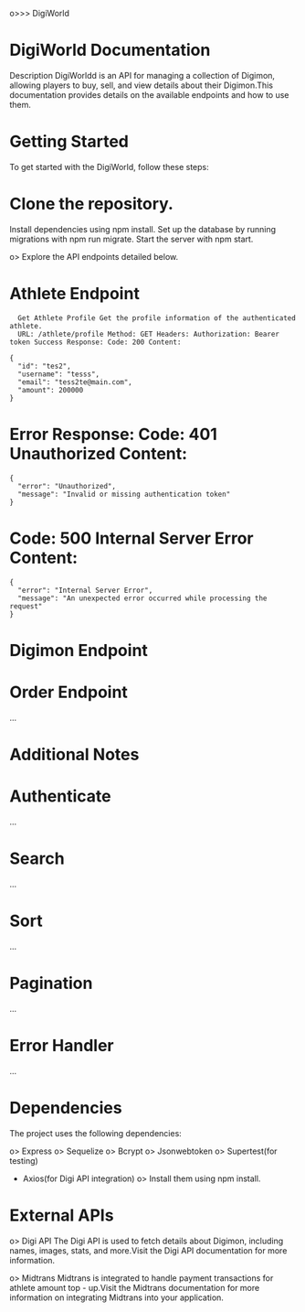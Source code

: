 o>>> DigiWorld

# DigiWorld Documentation
  Description
  DigiWorldd is an API for managing a collection of Digimon, allowing players to buy, sell, and view details about their Digimon.This documentation provides details on the available endpoints and how to use them.

# Getting Started
  To get started with the DigiWorld, follow these steps:

# Clone the repository.
  Install dependencies using npm install.
  Set up the database by running migrations with npm run migrate.
  Start the server with npm start.
 
o> Explore the API endpoints detailed below.
#   Athlete Endpoint
      Get Athlete Profile Get the profile information of the authenticated athlete.
      URL: /athlete/profile Method: GET Headers: Authorization: Bearer token Success Response: Code: 200 Content:

    {
      "id": "tes2",
      "username": "tesss",
      "email": "tess2te@main.com",
      "amount": 200000
    }
# Error Response: Code: 401 Unauthorized Content:

    {
      "error": "Unauthorized",
      "message": "Invalid or missing authentication token"
    }

# Code: 500 Internal Server Error Content:

    {
      "error": "Internal Server Error",
      "message": "An unexpected error occurred while processing the request"
    }
# Digimon Endpoint


# Order Endpoint
...

# Additional Notes
# Authenticate
...

# Search
...

# Sort
...

# Pagination
...

# Error Handler
...

# Dependencies
The project uses the following dependencies:

o> Express
o> Sequelize
o> Bcrypt
o> Jsonwebtoken
o> Supertest(for testing)
  - Axios(for Digi API integration)
o> Install them using npm install.

 # External APIs
o>  Digi API
  The Digi API is used to fetch details about Digimon, including names, images, stats, and more.Visit the Digi API documentation for more information.

o>  Midtrans
  Midtrans is integrated to handle payment transactions for athlete amount top - up.Visit the Midtrans documentation for more information on integrating Midtrans into your application.
